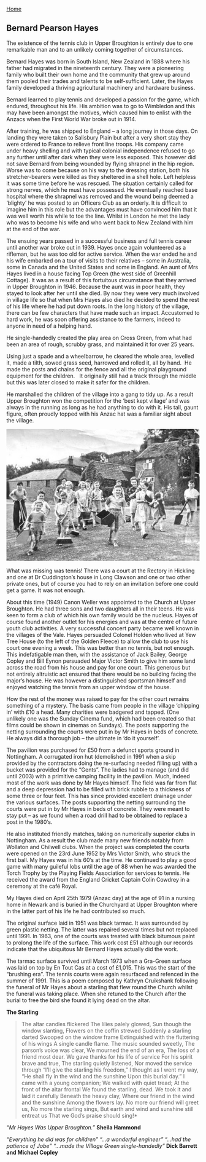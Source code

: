 [Home](https://simon-scmp.github.io/ubhistdocs/)


## Bernard Pearson Hayes

The existence of the tennis club in Upper Broughton is entirely due to one remarkable man and to an unlikely coming together of circumstances.

Bernard Hayes was born in South Island, New Zealand in 1888 where his father had migrated in the nineteenth century. They were a pioneering family who built their own home and the community that grew up around them pooled their trades and talents to be self-sufficient. Later, the Hayes family developed a thriving agricultural machinery and hardware business.

Bernard learned to play tennis and developed a passion for the game, which endured, throughout his life. His ambition was to go to Wimbledon and this may have been amongst the motives, which caused him to enlist with the Anzacs when the First World War broke out in 1914.

After training, he was shipped to England – a long journey in those days. On landing they were taken to Salisbury Plain but after a very short stay they were ordered to France to relieve front line troops. His company came under heavy shelling and with typical colonial independence refused to go any further until after dark when they were less exposed. This however did not save Bernard from being wounded by flying shrapnel in the hip region. Worse was to come because on his way to the dressing station, both his stretcher-bearers were killed as they sheltered in a shell hole. Left helpless it was some time before he was rescued. The situation certainly called for strong nerves, which he must have possessed. He eventually reached base hospital where the shrapnel was removed and the wound being deemed a ‘blighty’ he was posted to an Officers Club as an orderly. It is difficult to imagine him in this role but the advantages must have convinced him that it was well worth his while to toe the line. Whilst in London he met the lady who was to become his wife and who went back to New Zealand with him at the end of the war.

The ensuing years passed in a successful business and full tennis career until another war broke out in 1939. Hayes once again volunteered as a rifleman, but he was too old for active service. When the war ended he and his wife embarked on a tour of visits to their relatives – some in Australia, some in Canada and the United States and some in England. An aunt of Mrs Hayes lived in a house facing Top Green (the west side of Greenhill Cottage). It was as a result of this fortuitous circumstance that they arrived in Upper Broughton in 1946. Because the aunt was in poor health, they stayed to look after her until she died. By now they were very much involved in village life so that when Mrs Hayes also died he decided to spend the rest of his life where he had put down roots.
In the long history of the village, there can be few characters that have made such an impact. Accustomed to hard work, he was soon offering assistance to the farmers, indeed to anyone in need of a helping hand.

He single-handedly created the play area on Cross Green, from what had been an area of rough, scrubby grass, and maintained it for over 25 years.

Using just a spade and a wheelbarrow, he cleared the whole area, levelled it, made a tilth, sowed grass seed, harrowed and rolled it, all by hand.  He made the posts and chains for the fence and all the original playground equipment for the children.   It originally still had a track through the middle but this was later closed to make it safer for the children.

He marshalled the children of the village into a gang to tidy up. As a result Upper Broughton won the competition for the ‘best kept village’ and was always in the running as long as he had anything to do with it. His tall, gaunt figure, often proudly topped with his Anzac hat was a familiar sight about the village.

![image](HayesGreen.jpg)

What was missing was tennis! There was a court at the Rectory in Hickling and one at Dr Cuddington’s house in Long Clawson and one or two other private ones, but of course you had to rely on an invitation before one could get a game. It was not enough.

About this time (1949) Canon Weller was appointed to the Church at Upper Broughton. He had three sons and two daughters all in their teens. He was keen to form a club of which his own family would be the nucleus. Hayes of course found another outlet for his energies and was at the centre of future youth club activities. A very successful concert party became well known in the villages of the Vale. Hayes persuaded Colonel Holden who lived at Yew Tree House (to the left of the Golden Fleece) to allow the club to use his court one evening a week. This was better than no tennis, but not enough. This indefatigable man then, with the assistance of Jack Bailey, George Copley and Bill Eynon persuaded Major Victor Smith to give him some land across the road from his house and pay for one court. This generous but not entirely altruistic act ensured that there would be no building facing the major’s house. He was however a distinguished sportsman himself and enjoyed watching the tennis from an upper window of the house.

How the rest of the money was raised to pay for the other court remains something of a mystery. The basis came from people in the village ‘chipping in’ with £10 a head. Many charities were badgered and tapped. (One unlikely one was the Sunday Cinema fund, which had been created so that films could be shown in cinemas on Sundays). The posts supporting the netting surrounding the courts were put in by Mr Hayes in beds of concrete. He always did a thorough job – the ultimate in ‘do it yourself’.

 The pavilion was purchased for £50 from a defunct sports ground in Nottingham. A corrugated iron hut (demolished in 1991 when a skip provided by the contractors doing the re-surfacing needed filling up) with a bucket was provided for the “Gents”. The ladies had to manage (and did until 2003) with a primitive camping facility in the pavilion.
Much, indeed most of the work was done by Mr Hayes himself. The field was far from flat and a deep depression had to be filled with brick rubble to a thickness of some three or four feet. This has since provided excellent drainage under the various surfaces. The posts supporting the netting surrounding the courts were put in by Mr Hayes in beds of concrete. They were meant to stay put – as we found when a road drill had to be obtained to replace a post in the 1980′s. 

He also instituted friendly matches, taking on numerically superior clubs in Nottingham. As a result the club made many new friends notably from Wollaton and Chilwell clubs.
When the project was completed the courts were opened on the 23rd June 1952 by Mrs Victor Smith, who struck the first ball. My Hayes was in his 60′s at the time. He continued to play a good game with many guileful lobs until the age of 88 when he was awarded the Torch Trophy by the Playing Fields Association for services to tennis. He received the award from the England Cricket Captain Colin Cowdrey in a ceremony at the café Royal.

My Hayes died on April 25th 1979 (Anzac day) at the age of 91 in a nursing home in Newark and is buried in the Churchyard at Upper Broughton where in the latter part of his life he had contributed so much.

The original surface laid in 1951 was black tarmac. It was surrounded by green plastic netting. The latter was repaired several times but not replaced until 1991.
In 1963, one of the courts was treated with black bitumous paint to prolong the life of the surface. This work cost £51 although our records indicate that the ubiquitous Mr Bernard Hayes actually did the work.

The tarmac surface survived until March 1973 when a Gra-Green surface was laid on top by En Tout Cas at a cost of £1,015. This was the start of the “brushing era”.
The tennis courts were again resurfaced and refenced in the summer of 1991.
This is a poem composed by Kathryn Cruikshank following the funeral of Mr Hayes about a starling that flew round the Church whilst the funeral was taking place. When she retuned to the Church after the burial to free the bird she found it lying dead on the altar.

**The Starling**

>The altar candles flickered
>The lilies palely glowed,
>Sun though the window slanting,
>Flowers on the coffin strewed
>Suddenly a starling darted
>Swooped on the window frame
>Extinguished with the fluttering of his wings
>A single candle flame.
>The music sounded sweetly,
>The parson’s voice was clear,
>We mourned the end of an era,
>The loss of a friend most dear.
>We gave thanks for his life of service
>For his spirit brave and true,
>The starling quietly listened,
>Nor moved the service through
>“I’ll give the starling his freedom,”
>I thought as I went my way,
>“He shall fly in the wind and the sunshine
>Upon this burial day.”
>I came with a young companion;
>We walked with quiet tread;
>At the front of the altar frontal
>We found the starling, dead.
>We took it and laid it carefully
>Beneath the heavy clay,
>Where our friend in the wind and the sunshine
>Among the flowers lay.
>No more our friend will greet us,
>No more the starling sings,
>But earth and wind and sunshine still entreat us
>That we God’s praise should sing!*


*“Mr Hayes Was Upper Broughton.”*
**Sheila Hammond**


*“Everything he did was for children”
“…a wonderful engineer”
“…had the patience of Jobe”
“…made the Village Green single-handedly”*
**Dick Barrett and Michael Copley**

